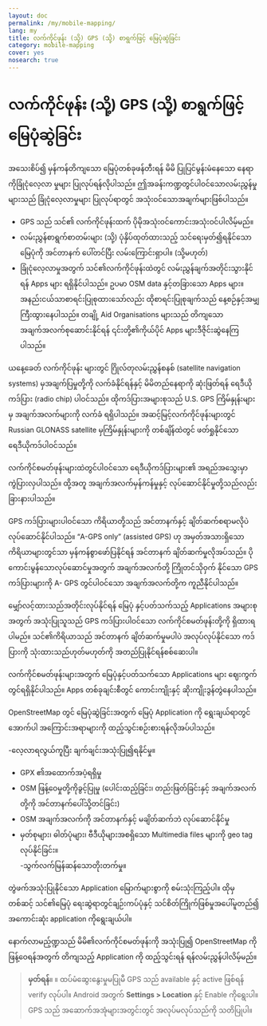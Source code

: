 ```yaml
---
layout: doc
permalink: /my/mobile-mapping/
lang: my
title: လက်ကိုင်ဖုန်း (သို့) GPS (သို့) စာရွက်ဖြင့် မြေပုံဆွဲခြင်း
category: mobile-mapping
cover: yes
nosearch: true
---
```


လက်ကိုင်ဖုန်း (သို့) GPS (သို့) စာရွက်ဖြင့် မြေပုံဆွဲခြင်း
=============================


အသေးစိပ်၍ မှန်ကန်တိကျသော မြေပုံတစ်ခုဖန်တီးရန် မိမိ ပြုပြင်မွန်းမံနေသော နေရာကိုခြုံငုံလေ့လာ မှုများ ပြုလုပ်ရန်လိုပါသည်။ ဤအခန်းကဏ္ဍတွင်ပါဝင်သောလမ်းညွှန်မှုများသည် ခြုံငုံလေ့လာမှုများ ပြုလုပ်ရာတွင် အသုံးဝင်သောအချက်များဖြစ်ပါသည်။   

- GPS သည် သင်၏ လက်ကိုင်ဖုန်းထက် ပိုမိုအသုံးဝင်ကောင်းအသုံးဝင်ပါလိမ့်မည်။  
- လမ်းညွှန်စာရွက်စာတမ်းများ (သို့) ပုံနှိပ်ထုတ်ထားသည့် သင်ရေးမှတ်၍ရနိုင်သော မြေပုံကို အင်တာနက် ပေါ်တင်ပြီး လမ်းကြောင်းရှာပါ။ (သို့မဟုတ်)  
- ခြုံငုံလေ့လာမှုအတွက် သင်၏လက်ကိုင်ဖုန်းထဲတွင် လမ်းညွှန်ချက်အတိုင်းသွားနိုင်ရန် Apps များ ရရှိနိုင်ပါသည်။ ဥပမာ OSM data နှင့်တခြားသော Apps များ။ အနည်းငယ်သာစာရင်းပြုစုထားသော်လည်း ထိုစာရင်းပြုစုချက်သည် နေ့စဉ်နှင့်အမျှ ကြီးထွားနေပါသည်။ တချို့ Aid Organisations များသည် တိကျသော အချက်အလက်စုဆောင်းနိုင်ရန် ၎င်းတို့၏ကိုယ်ပိုင် Apps များဒီဇိုင်းဆွဲနေကြပါသည်။  

ယနေ့ခေတ် လက်ကိုင်ဖုန်း များတွင် ဂြိုလ်တုလမ်းညွှန်စနစ် (satellite navigation systems) မှအချက်ပြမှုတို့ကို လက်ခံနိုင်ရန်နှင့် မိမိတည်နေရာကို ဆုံးဖြတ်ရန် ရေဒီယိုကဒ်ပြား (radio chip) ပါဝင်သည်။ ထိုကဒ်ပြားအများစုသည် U.S. GPS ကြိမ်နှုန်းများမှ အချက်အလက်များကို လက်ခံ ရရှိပါသည်။ အဆင့်မြင့်လက်ကိုင်ဖုန်းများတွင် Russian GLONASS satellite မှကြိမ်နှုန်းများကို တစ်ချိန်ထဲတွင် ဖတ်ရှုနိုင်သော ရေဒီယိုကဒ်ပါဝင်သည်။  

လက်ကိုင်စမတ်ဖုန်းများထဲတွင်ပါဝင်သော ရေဒီယိုကဒ်ပြားများ၏ အရည်အသွေးမှာ ကွဲပြားလှပါသည်။ ထို့အတူ အချက်အလက်မှန်ကန်မှုနှင့် လုပ်ဆောင်နိုင်မှုတို့သည်လည်း ခြားနားပါသည်။  

GPS ကဒ်ပြားများပါဝင်သော ကိရိယာတို့သည် အင်တာနက်နှင့် ချိတ်ဆက်စရာမလိုပဲ လုပ်ဆောင်နိုင်ပါသည်။ “A-GPS only” (assisted GPS) ဟု အမှတ်အသားရှိသော ကိရိယာများတွင်သာ မှန်ကန်စွာဖော်ပြနိုင်ရန် အင်တာနက် ချိတ်ဆက်မှုလိုအပ်သည်။ ပိုကောင်းမွန်သောလုပ်ဆောင်မှုအတွက် အချက်အလက်တို့ ကြိုတင်သိုဝှက် နိုင်သော GPS ကဒ်ပြားများကို A- GPS တွင်ပါဝင်သော အချက်အလက်တို့က ကူညီနိုင်ပါသည်။  

မျှော်လင့်ထားသည်အတိုင်းလုပ်နိုင်ရန် မြေပုံ နှင့်ပတ်သက်သည့် Applications အများစုအတွက် အသုံးပြုသူသည် GPS ကဒ်ပြားပါဝင်သော လက်ကိုင်စမတ်ဖုန်းတို့ကို ရှိထားရပါမည်။ သင်၏ကိရိယာသည် အင်တာနက် ချိတ်ဆက်မှုမပါပဲ အလုပ်လုပ်နိုင်သော ကဒ်ပြားကို သုံးထားသည်ဟုတ်မဟုတ်ကို အတည်ပြုနိုင်ရန်စစ်ဆေးပါ။  

လက်ကိုင်စမတ်ဖုန်းများအတွက် မြေပုံနှင့်ပတ်သက်သော Applications များ ဈေးကွက်တွင်ရရှိနိုင်ပါသည်။ Apps တစ်ခုချင်းစီတွင် ကောင်းကျိုးနှင့် ဆိုးကျိုးဒွန်တွဲနေပါသည်။  

OpenStreetMap တွင် မြေပုံဆွဲခြင်းအတွက် မြေပုံ Application ကို ရွေးချယ်ရာတွင် အောက်ပါ အကြောင်းအရာများကို ထည့်သွင်းစဉ်းစားရန်လိုအပ်ပါသည်။  

-လေ့လာရလွယ်ကူပြီး ချက်ချင်းအသုံးပြု၍ရနိုင်မှု။  
- GPX ၏အထောက်အပံ့ရရှိမှု   
- OSM ဖြန့်ဝေမှုတို့ကိုခွင့်ပြုမှု (ပေါင်းထည့်ခြင်း၊ တည်းဖြတ်ခြင်းနှင့် အချက်အလက်တို့ကို အင်တာနက်ပေါ်သို့တင်ခြင်း)  
- OSM အချက်အလက်ကို အင်တာနက်နှင့် မချိတ်ဆက်ဘဲ လုပ်ဆောင်နိုင်မှု  
- မှတ်စုများ၊ ဓါတ်ပုံများ၊ ဗီဒီယိုများအစရှိသော Multimedia files များကို geo tag လုပ်နိုင်ခြင်း။  
-သွက်လက်မြန်ဆန်သောတိုးတက်မှု။  

တွဲဖက်အသုံးပြုနိုင်သော Application မြောက်များစွာကို စမ်းသုံးကြည့်ပါ။ ထိုမှတစ်ဆင့် သင်၏မြေပုံ ရေးဆွဲရာတွင်ချဉ်းကပ်ပုံနှင့်  သင်စိတ်ကြိုက်ဖြစ်မှုအပေါ်မူတည်၍ အကောင်းဆုံး application ကိုရွေးချယ်ပါ။

<!-- Commenting for now since tables doesn't look very nice!

စမတ်ဖုန်းနှင့် PDAs များအတွက် အသုံးပြုရန်သင့်တော်သော Applications များ
-----------------------------------------------------

| Application | Usage | Android | Blackberry | iOS | Windows |
| ---------------- | :----: | :------: | :--------: | :-----: | :-----: |
| Geopaparazzi | m | O | | | |
| GPS Essentials | m | O | | | |
| MapZen | m:p | O | | O | |
| Open GPS Tracker | m | O | | | |
| OruxMaps | m | O | | | |
| OSMAnd | m:n:p | O | O | D | |
| OSMTracker | m | O | | | O |
| Vespucci | m:f | O | | | |

O - supported, D - under development, m - mapping, n - navigation, p - POI editor, f - full editor

 -->

နောက်လာမည့်ဏ္ဍသည် မိမိ၏လက်ကိုင်စမတ်ဖုန်းကို အသုံးပြု၍ OpenStreetMap ကိုဖြန့်ဝေရန်အတွက် တိကျသည့် Application ကို ထည့်သွင်းရန် ရန်လမ်းညွှန်ပါလိမ့်မည်။

> **မှတ်ရန်**။  ။ ထပ်မံဆွေးနွေးမှုမပြုမီ GPS သည် available နှင့် active ဖြစ်ရန် verify လုပ်ပါ။ Android အတွက် **Settings \> Location** နှင့် Enable ကိုရွေးပါ။  
> GPS သည် အဆောက်အအုံများအတွင်းတွင် အလုပ်မလုပ်သည်ကို သတိပြုပါ။
